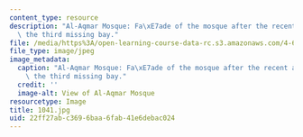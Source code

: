 ```yaml
---
content_type: resource
description: "Al-Aqmar Mosque: Fa\xE7ade of the mosque after the recent addition of\
  \ the third missing bay."
file: /media/https%3A/open-learning-course-data-rc.s3.amazonaws.com/4-614-religious-architecture-and-islamic-cultures-fall-2002/22ff27abc3696baa6fab41e6debac024_1041.jpg
file_type: image/jpeg
image_metadata:
  caption: "Al-Aqmar Mosque: Fa\xE7ade of the mosque after the recent addition of\
    \ the third missing bay."
  credit: ''
  image-alt: View of Al-Aqmar Mosque
resourcetype: Image
title: 1041.jpg
uid: 22ff27ab-c369-6baa-6fab-41e6debac024
---
```

